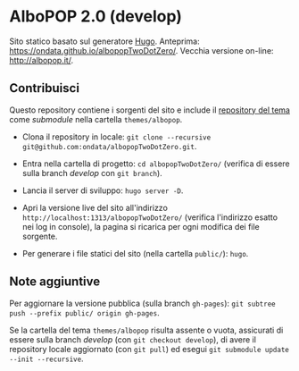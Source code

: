 # AlboPOP 2.0 (develop)

Sito statico basato sul generatore [Hugo](https://gohugo.io/). Anteprima: https://ondata.github.io/albopopTwoDotZero/. Vecchia versione on-line: http://albopop.it/.

## Contribuisci

Questo repository contiene i sorgenti del sito e include il [repository del tema](https://github.com/ondata/albopopTwoDotZero-theme/) come *submodule* nella cartella `themes/albopop`.

* Clona il repository in locale: `git clone --recursive git@github.com:ondata/albopopTwoDotZero.git`.

* Entra nella cartella di progetto: `cd albopopTwoDotZero/` (verifica di essere sulla branch *develop* con `git branch`).

* Lancia il server di sviluppo: `hugo server -D`.

* Apri la versione live del sito all'indirizzo `http://localhost:1313/albopopTwoDotZero/` (verifica l'indirizzo esatto nei log in console), la pagina si ricarica per ogni modifica dei file sorgente.

* Per generare i file statici del sito (nella cartella `public/`): `hugo`.

## Note aggiuntive

Per aggiornare la versione pubblica (sulla branch `gh-pages`): `git subtree push --prefix public/ origin gh-pages`.

Se la cartella del tema `themes/albopop` risulta assente o vuota, assicurati di essere sulla branch *develop* (con `git checkout develop`),
di avere il repository locale aggiornato (con `git pull`) ed esegui `git submodule update --init --recursive`.
